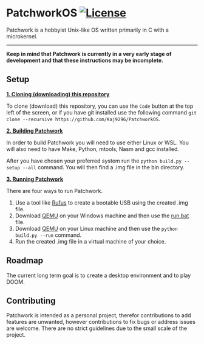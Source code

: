# PatchworkOS [![License](https://img.shields.io/badge/licence-MIT-green)](https://github.com/Kaj9296/PatchworkOS/blob/main/LICENSE)

Patchwork is a hobbyist Unix-like OS written primarily in C with a microkernel.

***

**Keep in mind that Patchwork is currently in a very early stage of development and that these instructions may be incomplete.**

## Setup

<ins>**1. Cloning (downloading) this repository**</ins>

To clone (download) this repository, you can use the ```Code``` button at the top left of the screen, or if you have git installed use the following command ```git clone --recursive https://github.com/Kaj9296/PatchworkOS```.

<ins>**2. Building Patchwork**</ins>

In order to build Patchwork you will need to use either Linux or WSL. You will also need to have Make, Python, mtools, Nasm and gcc installed.

After you have chosen your preferred system run the ```python build.py --setup --all``` command. You will then find a .img file in the bin directory.

<ins>**3. Running Patchwork**</ins>

There are four ways to run Patchwork.

1. Use a tool like [Rufus](https://rufus.ie/en/) to create a bootable USB using the created .img file.
2. Download [QEMU](https://www.qemu.org/) on your Windows machine and then use the [run.bat](https://github.com/Kaj9296/PatchworkOS/blob/main/run.bat) file.
3. Download [QEMU](https://www.qemu.org/) on your Linux machine and then use the  ```python build.py --run``` command.
4. Run the created .img file in a virtual machine of your choice.

## Roadmap

The current long term goal is to create a desktop environment and to play DOOM.

## Contributing

Patchwork is intended as a personal project, therefor contributions to add features are unwanted, however contributions to fix bugs or address issues are welcome. There are no strict guidelines due to the small scale of the project.
